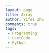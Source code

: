 ```yaml
---
layout: page
title: Array
author: Yifei Zhu
comments: true
tags:
 - Programming
 - LeetCode
 - Python
---
```


##
